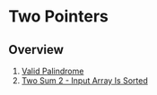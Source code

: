 # Two Pointers

## Overview
1. [Valid Palindrome](https://leetcode.com/problems/valid-palindrome/description/)
2. [Two Sum 2 - Input Array Is Sorted](https://leetcode.com/problems/two-sum-ii-input-array-is-sorted/)